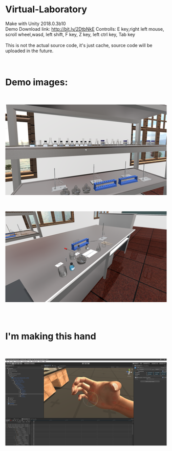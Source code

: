 # Virtual-Laboratory
Make with Unity 2018.0.3b10
<br>
Demo Download link: http://bit.ly/2DtbNkE
Controlls: E key,right left mouse, scroll wheel,wasd, left shift, F key, Z key, left ctrl key, Tab key
<br><br>
This is not the actual source code, it's just cache, source code will be uploaded in the future.
<br><br><br>
# Demo images:
<br><br>
<kbd>
![](demo1.png)
  </kbd>

<br><br>
<kbd>
![](demo2.png)
  </kbd>
<br>


<br><br>
# I'm making this hand
<br><br>
<kbd>
![](handdemo.png)
  </kbd>
<br>
